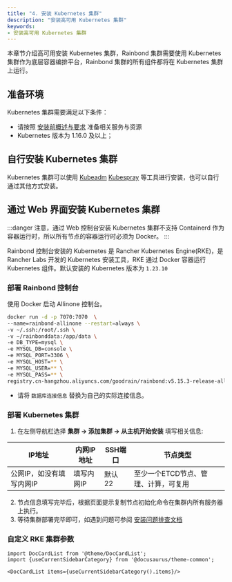 ```yaml
---
title: "4. 安装 Kubernetes 集群"
description: "安装高可用 Kubernetes 集群"
keywords:
- 安装高可用 Kubernetes 集群
---
```


本章节介绍高可用安装 Kubernetes 集群，Rainbond 集群需要使用 Kubernetes 集群作为底层容器编排平台，Rainbond 集群的所有组件都将在 Kubernetes 集群上运行。

## 准备环境

Kubernetes 集群需要满足以下条件：

* 请按照 [安装前概述与要求](/docs/installation/ha-deployment/overview/) 准备相关服务与资源
* Kubernetes 版本为 1.16.0 及以上；

## 自行安装 Kubernetes 集群

Kubernetes 集群可以使用 [Kubeadm](https://kubernetes.io/docs/setup/production-environment/tools/kubeadm/create-cluster-kubeadm/) [Kubespray](https://github.com/kubernetes-sigs/kubespray) 等工具进行安装，也可以自行通过其他方式安装。

## 通过 Web 界面安装 Kubernetes 集群

:::danger
注意，通过 Web 控制台安装 Kubernetes 集群不支持 Containerd 作为容器运行时，所以所有节点的容器运行时必须为 Docker。
:::

Rainbond 控制台安装的 Kubernetes 是 Rancher Kubernetes Engine(RKE)，是 Rancher Labs 开发的 Kubernetes 安装工具，RKE 通过 Docker 容器运行 Kubernetes 组件。默认安装的 Kubernetes 版本为 `1.23.10`

### 部署 Rainbond 控制台

使用 Docker 启动 Allinone 控制台。

```bash
docker run -d -p 7070:7070  \
--name=rainbond-allinone --restart=always \
-v ~/.ssh:/root/.ssh \
-v ~/rainbonddata:/app/data \
-e DB_TYPE=mysql \
-e MYSQL_DB=console \
-e MYSQL_PORT=3306 \
-e MYSQL_HOST=** \
-e MYSQL_USER=** \
-e MYSQL_PASS=** \
registry.cn-hangzhou.aliyuncs.com/goodrain/rainbond:v5.15.3-release-allinone
```

* 请将 `数据库连接信息` 替换为自己的实际连接信息。

### 部署 Kubernetes 集群

1. 在左侧导航栏选择 **集群 -> 添加集群 -> 从主机开始安装** 填写相关信息:

| IP地址                   | 内网IP地址 | SSH端口 | 节点类型                             |
| ------------------------ | ---------- | ------- | ------------------------------------ |
| 公网IP，如没有填写内网IP | 填写内网IP | 默认 22 | 至少一个ETCD节点、管理、计算，可复用 |

2. 节点信息填写完毕后，根据页面提示复制节点初始化命令在集群内所有服务器上执行。
3. 等待集群部署完毕即可，如遇到问题可参阅 [安装问题排查文档](/docs/troubleshooting/installation/helm)

### 自定义 RKE 集群参数

```mdx-code-block
import DocCardList from '@theme/DocCardList';
import {useCurrentSidebarCategory} from '@docusaurus/theme-common';

<DocCardList items={useCurrentSidebarCategory().items}/>
```